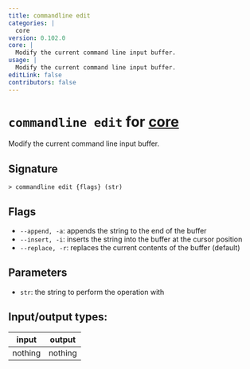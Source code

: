 ```yaml
---
title: commandline edit
categories: |
  core
version: 0.102.0
core: |
  Modify the current command line input buffer.
usage: |
  Modify the current command line input buffer.
editLink: false
contributors: false
---
```

<!-- This file is automatically generated. Please edit the command in https://github.com/nushell/nushell instead. -->

# `commandline edit` for [core](/commands/categories/core.md)

<div class='command-title'>Modify the current command line input buffer.</div>

## Signature

```> commandline edit {flags} (str)```

## Flags

 -  `--append, -a`: appends the string to the end of the buffer
 -  `--insert, -i`: inserts the string into the buffer at the cursor position
 -  `--replace, -r`: replaces the current contents of the buffer (default)

## Parameters

 -  `str`: the string to perform the operation with


## Input/output types:

| input   | output  |
| ------- | ------- |
| nothing | nothing |
